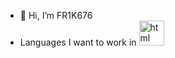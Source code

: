 - 👋 Hi, I’m FR1K676
- Languages I want to work in
<img src="https://cdn.jsdelivr.net/gh/devicons/devicon@latest/icons/html5/html5-original-wordmark.svg"
title="html" width="40" height="40"/>&nbsp;

<!---
FR1K676/FR1K676 is a ✨ special ✨ repository because its `README.md` (this file) appears on your GitHub profile.
You can click the Preview link to take a look at your changes.
--->
